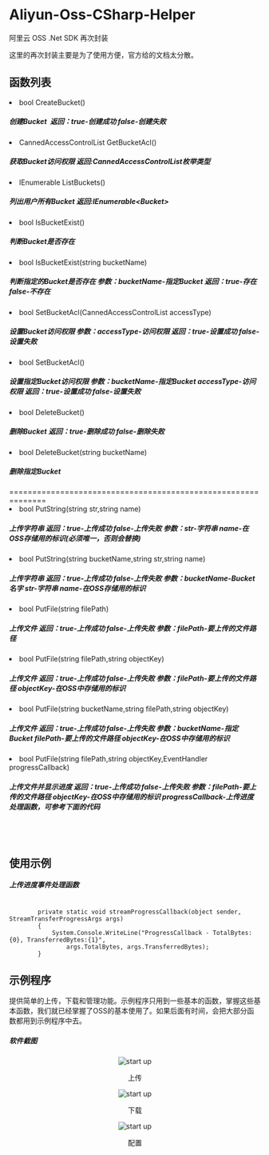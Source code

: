 # Aliyun-Oss-CSharp-Helper

阿里云 OSS .Net SDK 再次封装

这里的再次封装主要是为了使用方便，官方给的文档太分散。

<h2>函数列表</h2>
<li>bool CreateBucket()</li>
<h5>创建Bucket&nbsp;&nbsp;<em>返回：</em>true-创建成功 false-创建失败</h5>
<li>CannedAccessControlList GetBucketAcl()</li>
<h5>获取Bucket访问权限 返回:CannedAccessControlList枚举类型</h5>
<li>IEnumerable<Bucket> ListBuckets()</li>
<h5>列出用户所有Bucket 返回:IEnumerable&lt;Bucket&gt;</h5>
<li>bool IsBucketExist()</li>
<h5>判断Bucket是否存在</h5>
<li>bool IsBucketExist(string bucketName)</li>
<h5>判断指定的Bucket是否存在 参数：bucketName-指定Bucket 返回：true-存在 false-不存在</h5>
<li>bool SetBucketAcl(CannedAccessControlList accessType)</li>
<h5>设置Bucket访问权限 参数：accessType-访问权限 返回：true-设置成功 false-设置失败</h5>
<li>bool SetBucketAcl()</li>
<h5>设置指定Bucket访问权限 参数：bucketName-指定Bucket accessType-访问权限 返回：true-设置成功 false-设置失败</h5>
<li>bool DeleteBucket()</li>
<h5>删除Bucket 返回：true-删除成功 false-删除失败</h5>
<li>bool DeleteBucket(string bucketName)</li>
<h5>删除指定Bucket</h5>
==============================================================
<li>bool PutString(string str,string name)</li>
<h5>上传字符串 返回：true-上传成功 false-上传失败 参数：str-字符串 name-在OSS存储用的标识(必须唯一，否则会替换)</h5>
<li>bool PutString(string bucketName,string str,string name)</li>
<h5>上传字符串 返回：true-上传成功 false-上传失败 参数：bucketName-Bucket名字 str-字符串 name-在OSS存储用的标识</h5>
<li>bool PutFile(string filePath)</li>
<h5>上传文件 返回：true-上传成功 false-上传失败 参数：filePath-要上传的文件路径</h5>
<li>bool PutFile(string filePath,string objectKey)</li>
<h5>上传文件 返回：true-上传成功 false-上传失败 参数：filePath-要上传的文件路径 objectKey-在OSS中存储用的标识</h5>
<li>bool PutFile(string bucketName,string filePath,string objectKey)</li>
<h5>上传文件 返回：true-上传成功 false-上传失败 参数：bucketName-指定Bucket filePath-要上传的文件路径 objectKey-在OSS中存储用的标识</h5>
<li>bool PutFile(string filePath,string objectKey,EventHandler<StreamTransferProgressArgs> progressCallback)</li>
<h5>上传文件并显示进度 返回：true-上传成功 false-上传失败 参数：filePath-要上传的文件路径 objectKey-在OSS中存储用的标识 progressCallback-上传进度处理函数，可参考下面的代码</h5>
<br/><br/>
<h2>使用示例</h2>
<h5>上传进度事件处理函数</h5>
<pre><code>
        private static void streamProgressCallback(object sender, StreamTransferProgressArgs args)
        {
            System.Console.WriteLine("ProgressCallback - TotalBytes:{0}, TransferredBytes:{1}",
                args.TotalBytes, args.TransferredBytes);
        }
</code></pre>
<h2>示例程序</h2>
提供简单的上传，下载和管理功能。示例程序只用到一些基本的函数，掌握这些基本函数，我们就已经掌握了OSS的基本使用了。如果后面有时间，会把大部分函数都用到示例程序中去。
<br/>
<h5>软件截图</h5>
<p align="center">
        <img src="https://github.com/zhaotianff/aliyun-oss-csharp-Helper/blob/master/AliyunOssHelperLib/OssDemo/ScreenShots/1.png" align="center" alt="start up"/>
        <p align="center">上传</p>
</p>
<p align="center">
        <img src="https://github.com/zhaotianff/aliyun-oss-csharp-Helper/blob/master/AliyunOssHelperLib/OssDemo/ScreenShots/2.png" align="center" alt="start up"/>
        <p align="center">下载</p>
</p>
<p align="center">
        <img src="https://github.com/zhaotianff/aliyun-oss-csharp-Helper/blob/master/AliyunOssHelperLib/OssDemo/ScreenShots/3.png" align="center" alt="start up"/>
        <p align="center">配置</p>
</p>
